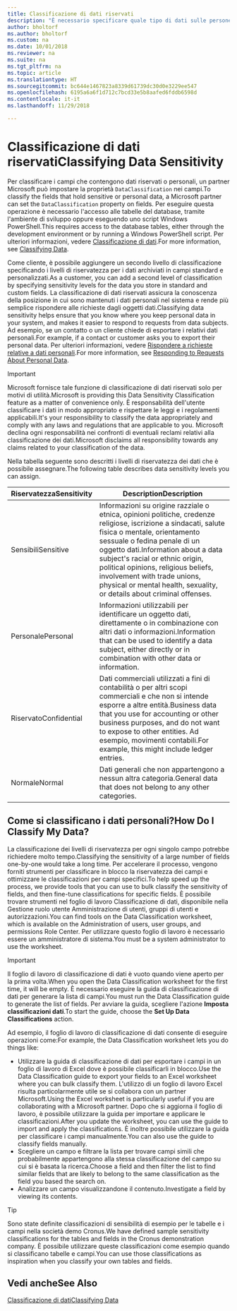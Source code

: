 ```yaml
---
title: Classificazione di dati riservati
description: "È necessario specificare quale tipo di dati sulle persone memorizzare in modo da rispondere alle richieste dell'oggetto dati."
author: bholtorf
ms.author: bholtorf
ms.custom: na
ms.date: 10/01/2018
ms.reviewer: na
ms.suite: na
ms.tgt_pltfrm: na
ms.topic: article
ms.translationtype: HT
ms.sourcegitcommit: bc644e1467823a8339d61739dc30d0e3229ee547
ms.openlocfilehash: 6195a6a6f1d712c7bcd33e5b8aafed6fddb6598d
ms.contentlocale: it-it
ms.lasthandoff: 11/29/2018

---
```


# <a name="classifying-data-sensitivity"></a><span data-ttu-id="06e43-103">Classificazione di dati riservati</span><span class="sxs-lookup"><span data-stu-id="06e43-103">Classifying Data Sensitivity</span></span>
<span data-ttu-id="06e43-104">Per classificare i campi che contengono dati riservati o personali, un partner Microsoft può impostare la proprietà ```DataClassification``` nei campi.</span><span class="sxs-lookup"><span data-stu-id="06e43-104">To classify the fields that hold sensitive or personal data, a Microsoft partner can set the ```DataClassification``` property on fields.</span></span> <span data-ttu-id="06e43-105">Per eseguire questa operazione è necessario l'accesso alle tabelle del database, tramite l'ambiente di sviluppo oppure eseguendo uno script Windows PowerShell.</span><span class="sxs-lookup"><span data-stu-id="06e43-105">This requires access to the database tables, either through the development environment or by running a Windows PowerShell script.</span></span> <span data-ttu-id="06e43-106">Per ulteriori informazioni, vedere [Classificazione di dati](https://docs.microsoft.com/en-us/dynamics-nav/classifying-data).</span><span class="sxs-lookup"><span data-stu-id="06e43-106">For more information, see [Classifying Data](https://docs.microsoft.com/en-us/dynamics-nav/classifying-data).</span></span>  

<span data-ttu-id="06e43-107">Come cliente, è possibile aggiungere un secondo livello di classificazione specificando i livelli di riservatezza per i dati archiviati in campi standard e personalizzati.</span><span class="sxs-lookup"><span data-stu-id="06e43-107">As a customer, you can add a second level of classification by specifying sensitivity levels for the data you store in standard and custom fields.</span></span> <span data-ttu-id="06e43-108">La classificazione di dati riservati assicura la conoscenza della posizione in cui sono mantenuti i dati personali nel sistema e rende più semplice rispondere alle richieste dagli oggetti dati.</span><span class="sxs-lookup"><span data-stu-id="06e43-108">Classifying data sensitivity helps ensure that you know where you keep personal data in your system, and makes it easier to respond to requests from data subjects.</span></span> <span data-ttu-id="06e43-109">Ad esempio, se un contatto o un cliente chiede di esportare i relativi dati personali.</span><span class="sxs-lookup"><span data-stu-id="06e43-109">For example, if a contact or customer asks you to export their personal data.</span></span> <span data-ttu-id="06e43-110">Per ulteriori informazioni, vedere [Rispondere a richieste relative a dati personali](admin-responding-to-requests-about-personal-data.md).</span><span class="sxs-lookup"><span data-stu-id="06e43-110">For more information, see [Responding to Requests About Personal Data](admin-responding-to-requests-about-personal-data.md).</span></span>

> [!Important]
> <span data-ttu-id="06e43-111">Microsoft fornisce tale funzione di classificazione di dati riservati solo per motivi di utilità.</span><span class="sxs-lookup"><span data-stu-id="06e43-111">Microsoft is providing this Data Sensitivity Classification feature as a matter of convenience only.</span></span> <span data-ttu-id="06e43-112">È responsabilità dell'utente classificare i dati in modo appropriato e rispettare le leggi e i regolamenti applicabili.</span><span class="sxs-lookup"><span data-stu-id="06e43-112">It's your responsibility to classify the data appropriately and comply with any laws and regulations that are applicable to you.</span></span> <span data-ttu-id="06e43-113">Microsoft declina ogni responsabilità nei confronti di eventuali reclami relativi alla classificazione dei dati.</span><span class="sxs-lookup"><span data-stu-id="06e43-113">Microsoft disclaims all responsibility towards any claims related to your classification of the data.</span></span>  

<span data-ttu-id="06e43-114">Nella tabella seguente sono descritti i livelli di riservatezza dei dati che è possibile assegnare.</span><span class="sxs-lookup"><span data-stu-id="06e43-114">The following table describes data sensitivity levels you can assign.</span></span>

|<span data-ttu-id="06e43-115">Riservatezza</span><span class="sxs-lookup"><span data-stu-id="06e43-115">Sensitivity</span></span>|<span data-ttu-id="06e43-116">Description</span><span class="sxs-lookup"><span data-stu-id="06e43-116">Description</span></span>|
|----|----|
|<span data-ttu-id="06e43-117">Sensibili</span><span class="sxs-lookup"><span data-stu-id="06e43-117">Sensitive</span></span> | <span data-ttu-id="06e43-118">Informazioni su origine razziale o etnica, opinioni politiche, credenze religiose, iscrizione a sindacati, salute fisica o mentale, orientamento sessuale o fedina penale di un oggetto dati.</span><span class="sxs-lookup"><span data-stu-id="06e43-118">Information about a data subject's racial or ethnic origin, political opinions, religious beliefs, involvement with trade unions, physical or mental health, sexuality, or details about criminal offenses.</span></span> |
|<span data-ttu-id="06e43-119">Personale</span><span class="sxs-lookup"><span data-stu-id="06e43-119">Personal</span></span> | <span data-ttu-id="06e43-120">Informazioni utilizzabili per identificare un oggetto dati, direttamente o in combinazione con altri dati o informazioni.</span><span class="sxs-lookup"><span data-stu-id="06e43-120">Information that can be used to identify a data subject, either directly or in combination with other data or information.</span></span>|
|<span data-ttu-id="06e43-121">Riservato</span><span class="sxs-lookup"><span data-stu-id="06e43-121">Confidential</span></span> | <span data-ttu-id="06e43-122">Dati commerciali utilizzati a fini di contabilità o per altri scopi commerciali e che non si intende esporre a altre entità.</span><span class="sxs-lookup"><span data-stu-id="06e43-122">Business data that you use for accounting or other business purposes, and do not want to expose to other entities.</span></span> <span data-ttu-id="06e43-123">Ad esempio, movimenti contabili.</span><span class="sxs-lookup"><span data-stu-id="06e43-123">For example, this might include ledger entries.</span></span>|
|<span data-ttu-id="06e43-124">Normale</span><span class="sxs-lookup"><span data-stu-id="06e43-124">Normal</span></span> | <span data-ttu-id="06e43-125">Dati generali che non appartengono a nessun altra categoria.</span><span class="sxs-lookup"><span data-stu-id="06e43-125">General data that does not belong to any other categories.</span></span>|

## <a name="how-do-i-classify-my-data"></a><span data-ttu-id="06e43-126">Come si classificano i dati personali?</span><span class="sxs-lookup"><span data-stu-id="06e43-126">How Do I Classify My Data?</span></span>
<span data-ttu-id="06e43-127">La classificazione dei livelli di riservatezza per ogni singolo campo potrebbe richiedere molto tempo.</span><span class="sxs-lookup"><span data-stu-id="06e43-127">Classifying the sensitivity of a large number of fields one-by-one would take a long time.</span></span> <span data-ttu-id="06e43-128">Per accelerare il processo, vengono forniti strumenti per classificare in blocco la riservatezza dei campi e ottimizzare le classificazioni per campi specifici.</span><span class="sxs-lookup"><span data-stu-id="06e43-128">To help speed up the process, we provide tools that you can use to bulk classify the sensitivity of fields, and then fine-tune classifications for specific fields.</span></span> <span data-ttu-id="06e43-129">È possibile trovare strumenti nel foglio di lavoro Classificazione di dati, disponibile nella Gestione ruolo utente Amministrazione di utenti, gruppi di utenti e autorizzazioni.</span><span class="sxs-lookup"><span data-stu-id="06e43-129">You can find tools on the Data Classification worksheet, which is available on the Administration of users, user groups, and permissions Role Center.</span></span> <span data-ttu-id="06e43-130">Per utilizzare questo foglio di lavoro è necessario essere un amministratore di sistema.</span><span class="sxs-lookup"><span data-stu-id="06e43-130">You must be a system administrator to use the worksheet.</span></span>

> [!Important]
> <span data-ttu-id="06e43-131">Il foglio di lavoro di classificazione di dati è vuoto quando viene aperto per la prima volta.</span><span class="sxs-lookup"><span data-stu-id="06e43-131">When you open the Data Classification worksheet for the first time, it will be empty.</span></span> <span data-ttu-id="06e43-132">È necessario eseguire la guida di classificazione di dati per generare la lista di campi.</span><span class="sxs-lookup"><span data-stu-id="06e43-132">You must run the Data Classification guide to generate the list of fields.</span></span> <span data-ttu-id="06e43-133">Per avviare la guida, scegliere l'azione **Imposta classificazioni dati**.</span><span class="sxs-lookup"><span data-stu-id="06e43-133">To start the guide, choose the **Set Up Data Classifications** action.</span></span>

<span data-ttu-id="06e43-134">Ad esempio, il foglio di lavoro di classificazione di dati consente di eseguire operazioni come:</span><span class="sxs-lookup"><span data-stu-id="06e43-134">For example, the Data Classification worksheet lets you do things like:</span></span>  

* <span data-ttu-id="06e43-135">Utilizzare la guida di classificazione di dati per esportare i campi in un foglio di lavoro di Excel dove è possibile classificarli in blocco.</span><span class="sxs-lookup"><span data-stu-id="06e43-135">Use the Data Classification guide to export your fields to an Excel worksheet where you can bulk classify them.</span></span> <span data-ttu-id="06e43-136">L'utilizzo di un foglio di lavoro Excel risulta particolarmente utile se si collabora con un partner Microsoft.</span><span class="sxs-lookup"><span data-stu-id="06e43-136">Using the Excel worksheet is particularly useful if you are collaborating with a Microsoft partner.</span></span> <span data-ttu-id="06e43-137">Dopo che si aggiorna il foglio di lavoro, è possibile utilizzare la guida per importare e applicare le classificazioni.</span><span class="sxs-lookup"><span data-stu-id="06e43-137">After you update the worksheet, you can use the guide to import and apply the classifications.</span></span> <span data-ttu-id="06e43-138">È inoltre possibile utilizzare la guida per classificare i campi manualmente.</span><span class="sxs-lookup"><span data-stu-id="06e43-138">You can also use the guide to classify fields manually.</span></span>  
* <span data-ttu-id="06e43-139">Scegliere un campo e filtrare la lista per trovare campi simili che probabilmente appartengono alla stessa classificazione del campo su cui si è basata la ricerca.</span><span class="sxs-lookup"><span data-stu-id="06e43-139">Choose a field and then filter the list to find similar fields that are likely to belong to the same classification as the field you based the search on.</span></span>  
* <span data-ttu-id="06e43-140">Analizzare un campo visualizzandone il contenuto.</span><span class="sxs-lookup"><span data-stu-id="06e43-140">Investigate a field by viewing its contents.</span></span>  

> [!Tip]
> <span data-ttu-id="06e43-141">Sono state definite classificazioni di sensibilità di esempio per le tabelle e i campi nella società demo Cronus.</span><span class="sxs-lookup"><span data-stu-id="06e43-141">We have defined sample sensitivity classifications for the tables and fields in the Cronus demonstration company.</span></span> <span data-ttu-id="06e43-142">È possibile utilizzare queste classificazioni come esempio quando si classificano tabelle e campi.</span><span class="sxs-lookup"><span data-stu-id="06e43-142">You can use those classifications as inspiration when you classify your own tables and fields.</span></span>

## <a name="see-also"></a><span data-ttu-id="06e43-143">Vedi anche</span><span class="sxs-lookup"><span data-stu-id="06e43-143">See Also</span></span>
[<span data-ttu-id="06e43-144">Classificazione di dati</span><span class="sxs-lookup"><span data-stu-id="06e43-144">Classifying Data</span></span>](https://docs.microsoft.com/en-us/dynamics-nav/classifying-data)  

